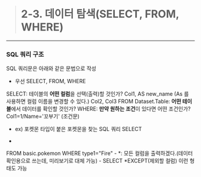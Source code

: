 > # 2-3. 데이터 탐색(SELECT, FROM, WHERE)
---
### SQL 쿼리 구조
SQL 쿼리문은 아래와 같은 문법으로 작성
- 우선 SELECT, FROM, WHERE

SELECT: 테이블의 **어떤 컬럼**을 선택(출력)할 것인가?
 Col1, AS new_name (As 를 사용하면 컬럼 이름을 변경할 수 있다.)
 Col2,
 Col3
FROM Dataset.Table: **어떤 테이블**에서 데이터를 확인할 것인가?
WHERE: **만약 원하는 조건**이 있다면 어떤 조건인가?
 Col1=1/Name='꼬부기' (조건문)

 - ex) 포켓몬 타입이 붙은 포켓몬을 찾는 SQL 쿼리
 SELECT
  * 
 FROM basic.pokemon
 WHERE
  type1="Fire"
    - *: 모든 컬럼을 출력하겠다.(데이터 확인용으로 쓰는데, 미리보기로 대체 가능)
    - SELECT
       *EXCEPT(제외할 컬럼)
       이런 형태도 가능